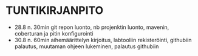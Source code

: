 TUNTIKIRJANPITO
===============

* 28.8 n. 30min git repon luonto, nb projenktin luonto, mavenin, coberturan ja pitin konfigurointi
* 30.8 n. 60min aihemäärittelyn kirjoitus, labtooliin rekisteröinti, githubiin palautus, muutaman ohjeen lukeminen, palautus githubiin
